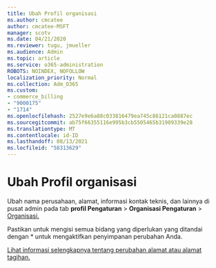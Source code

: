 ```yaml
---
title: Ubah Profil organisasi
ms.author: cmcatee
author: cmcatee-MSFT
manager: scotv
ms.date: 04/21/2020
ms.reviewer: tugu, jmueller
ms.audience: Admin
ms.topic: article
ms.service: o365-administration
ROBOTS: NOINDEX, NOFOLLOW
localization_priority: Normal
ms.collection: Adm_O365
ms.custom:
- commerce_billing
- "9000175"
- "1714"
ms.openlocfilehash: 2527e9e6a88c033816479ea745c86121ca0887ec
ms.sourcegitcommit: ab75f66355116e995b3cb5505465b31989339e28
ms.translationtype: MT
ms.contentlocale: id-ID
ms.lasthandoff: 08/13/2021
ms.locfileid: "58313629"
---
```

# <a name="change-organization-profile"></a>Ubah Profil organisasi

Ubah nama perusahaan, alamat, informasi kontak teknis, dan lainnya di pusat admin pada tab **profil Pengaturan**  >  **Organisasi Pengaturan**  >  [Organisasi.](https://admin.microsoft.com/AdminPortal/Home#/Settings/OrganizationProfile/:/Settings/L1/OrganizationInformation)

Pastikan untuk mengisi semua bidang yang diperlukan yang ditandai dengan * untuk mengaktifkan penyimpanan perubahan Anda.

[Lihat informasi selengkapnya tentang perubahan alamat atau alamat tagihan.](https://docs.microsoft.com/microsoft-365/admin/manage/change-address-contact-and-more)
